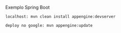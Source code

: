 Exemplo Spring Boot

```
localhost: mvn clean install appengine:devserver

deploy no google: mvn appengine:update
```